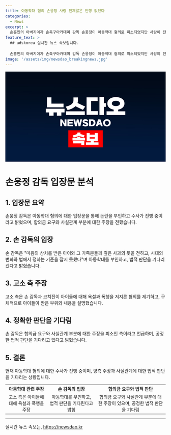 ```yaml
---
title: 아동학대 혐의 손웅정 사랑 전제않은 언행 없었다
categories:
  - News
excerpt: >
  손흥민의 아버지이자 손축구아카데미 감독 손웅정이 아동학대 혐의로 피소되었지만 사랑이 전제되지 않은 언행은 결코 없었다고 주장했다. 피소 사례는 훈련 중 거친 표현과 체벌로, 손 감독은 사과와 공정한 법적 판단을 기다리고 있다고 설명했으며, 고소인의 주장이 사실과 다르다고 주장했다. 그러나 아이들의 부위를 맞거나 잡아당겨 징계를 당했다는 주장도 있었으며, 이에 대해 손 감독은 반성하며 전했다.
feature_text: >
  ## adskorea 실시간 뉴스 속보입니다.

  손흥민의 아버지이자 손축구아카데미 감독 손웅정이 아동학대 혐의로 피소되었지만 사랑이 전제되지 않은 언행은 결코 없었다고 주장했다. 피소 사례는 훈련 중 거친 표현과 체벌로, 손 감독은 사과와 공정한 법적 판단을 기다리고 있다고 설명했으며, 고소인의 주장이 사실과 다르다고 주장했다. 그러나 아이들의 부위를 맞거나 잡아당겨 징계를 당했다는 주장도 있었으며, 이에 대해 손 감독은 반성하며 전했다.
image: '/assets/img/newsdao_breakingnews.jpg'
---
```


<p><img src="/assets/img/newsdao_breakingnews.jpg" alt="adskorea 속보" /></p>

<h1 data-ke-size="size32">손웅정 감독 입장문 분석</h1>

<p data-ke-size="size16"></p>

<h2 data-ke-size="size26">1. 입장문 요약</h2>

<p data-ke-size="size16">손웅정 감독은 아동학대 혐의에 대한 입장문을 통해 논란을 부인하고 수사가 진행 중이라고 밝혔으며, 합의금 요구와 사실관계 부분에 대한 주장을 전했습니다.</p>

<h2 data-ke-size="size26">2. 손 감독의 입장</h2>

<p data-ke-size="size16">손 감독은 "마음의 상처를 받은 아이와 그 가족분들께 깊은 사과의 뜻을 전하고, 시대의 변화와 법에서 정하는 기준을 잡지 못했다"며 아동학대를 부인하고, 법적 판단을 기다리겠다고 밝혔습니다.</p>

<h2 data-ke-size="size26">3. 고소 측 주장</h2>

<p data-ke-size="size16">고소 측은 손 감독과 코치진이 아이들에 대해 욕설과 폭행을 저지른 혐의를 제기하고, 구체적으로 아이들이 받은 부위와 내용을 설명했습니다.</p>

<h2 data-ke-size="size26">4. 정확한 판단을 기다림</h2>

<p data-ke-size="size16">손 감독은 합의금 요구와 사실관계 부분에 대한 주장을 피소인 측이라고 언급하며, 공정한 법적 판단을 기다리고 있다고 밝혔습니다.</p>

<h2 data-ke-size="size26">5. 결론</h2>

<p data-ke-size="size16">현재 아동학대 혐의에 대한 수사가 진행 중이며, 양측 주장과 사실관계에 대한 법적 판단을 기다리는 상황입니다.</p>

<table>
    <tbody>
        <tr>
            <td style="text-align: center; height: 17px;"><b>아동학대 관련 주장</b></td>
            <td style="text-align: center; height: 17px;"><b>손 감독의 입장</b></td>
            <td style="text-align: center; height: 17px;"><b>합의금 요구와 법적 판단</b></td>
        </tr>
        <tr>
            <td style="text-align: center; height: 17px;">고소 측은 아이들에 대해 욕설과 폭행을 주장</td>
            <td style="text-align: center; height: 17px;">아동학대를 부인하고, 법적 판단을 기다린다고 밝힘</td>
            <td style="text-align: center; height: 17px;">합의금 요구와 사실관계 부분에 대한 주장이 있으며, 공정한 법적 판단을 기다림</td>
        </tr>
    </tbody>
</table>

<p data-ke-size="size16"></p>

<p><hr></p>
실시간 뉴스 속보는, <a href="https://newsdao.kr" rel="dofollow">https://newsdao.kr</a>


